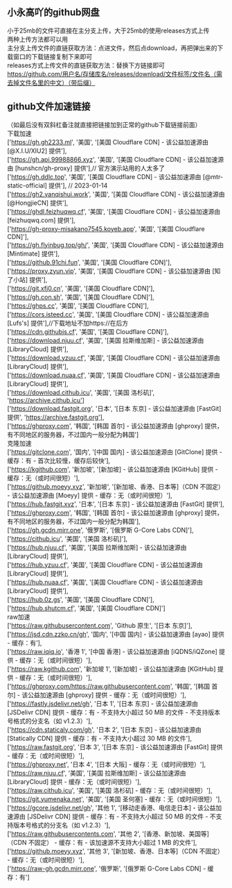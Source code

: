 ## 小永高吖的github网盘  
小于25mb的文件可直接在主分支上传，大于25mb的使用releases方式上传  
两种上传方法都可以用  
主分支上传文件的直链获取方法：点进文件，然后点download，再把弹出来的下载窗口的下载链接复制下来即可  
releases方式上传文件的直链获取方法：替换下方链接即可  
https://github.com/用户名/存储库名/releases/download/文件标签/文件名（需去掉文件名里的中文）（带后缀）  
## github文件加速链接  
（如最后没有双斜杠备注就直接把链接加到正常的github下载链接前面）  
下载加速    
['https://gh.gh2233.ml', '美国', '[美国 Cloudflare CDN] - 该公益加速源由 [@X.I.U/XIU2] 提供'],  
['https://gh.api.99988866.xyz', '美国', '[美国 Cloudflare CDN] - 该公益加速源由 [hunshcn/gh-proxy] 提供'],// 官方演示站用的人太多了  
['https://gh.ddlc.top', '美国', '[美国 Cloudflare CDN] - 该公益加速源由 [@mtr-static-official] 提供'], // 2023-01-14  
['https://gh2.yanqishui.work', '美国', '[美国 Cloudflare CDN] - 该公益加速源由 [@HongjieCN] 提供'],  
['https://ghdl.feizhuqwq.cf', '美国', '[美国 Cloudflare CDN] - 该公益加速源由 [feizhuqwq.com] 提供'],  
['https://gh-proxy-misakano7545.koyeb.app', '美国', '[美国 Cloudflare CDN]'],  
['https://gh.flyinbug.top/gh/', '美国', '[美国 Cloudflare CDN] - 该公益加速源由 [Mintimate] 提供'],  
['https://github.91chi.fun', '美国', '[美国 Cloudflare CDN]'],  
['https://proxy.zyun.vip', '美国', '[美国 Cloudflare CDN] - 该公益加速源由 [知了小站] 提供'],  
['https://git.xfj0.cn', '美国', '[美国 Cloudflare CDN]'],  
['https://gh.con.sh', '美国', '[美国 Cloudflare CDN]'],  
['https://ghps.cc', '美国', '[美国 Cloudflare CDN]'],  
['https://cors.isteed.cc', '美国', '[美国 Cloudflare CDN] - 该公益加速源由 [Lufs\'s] 提供'],//下载地址不加https://在后方  
['https://cdn.githubjs.cf', '美国', '[美国 Cloudflare CDN]'],  
['https://download.njuu.cf', '美国', '[美国 拉斯维加斯] - 该公益加速源由 [LibraryCloud] 提供'],  
['https://download.yzuu.cf', '美国', '[美国 Cloudflare CDN] - 该公益加速源由 [LibraryCloud] 提供'],  
['https://download.nuaa.cf', '美国', '[美国 Cloudflare CDN] - 该公益加速源由 [LibraryCloud] 提供'],  
['https://download.cithub.icu', '美国', '[美国 洛杉矶]', 'https://archive.cithub.icu']   
['https://download.fastgit.org', '日本', '[日本 东京] - 该公益加速源由 [FastGit] 提供', 'https://archive.fastgit.org'],  
['https://ghproxy.com', '韩国', '[韩国 首尔] - 该公益加速源由 [ghproxy] 提供，有不同地区的服务器，不过国内一般分配为韩国']  
克隆加速   
['https://gitclone.com', '国内', '[中国 国内] - 该公益加速源由 [GitClone] 提供&#10;&#10; - 缓存：有&#10; - 首次比较慢，缓存后较快'],  
['https://kgithub.com', '新加坡', '[新加坡] - 该公益加速源由 [KGitHub] 提供&#10;&#10; - 缓存：无（或时间很短）'],  
['https://github.moeyy.xyz', '新加坡', '[新加坡、香港、日本等]（CDN 不固定） - 该公益加速源由 [Moeyy] 提供&#10;&#10; - 缓存：无（或时间很短）'],  
['https://hub.fastgit.xyz', '日本', '[日本 东京] - 该公益加速源由 [FastGit] 提供'],  
['https://ghproxy.com', '韩国', '[韩国 首尔] - 该公益加速源由 [ghproxy] 提供，有不同地区的服务器，不过国内一般分配为韩国'],  
['https://gh.gcdn.mirr.one', '俄罗斯', '[俄罗斯 G-Core Labs CDN]'],  
['https://cithub.icu', '美国', '[美国 洛杉矶]'],  
['https://hub.njuu.cf', '美国', '[美国 拉斯维加斯] - 该公益加速源由 [LibraryCloud] 提供'],  
['https://hub.yzuu.cf', '美国', '[美国 Cloudflare CDN] - 该公益加速源由 [LibraryCloud] 提供'],  
['https://hub.nuaa.cf', '美国', '[美国 Cloudflare CDN] - 该公益加速源由 [LibraryCloud] 提供'],  
['https://hub.0z.gs', '美国', '[美国 Cloudflare CDN]'],  
['https://hub.shutcm.cf', '美国', '[美国 Cloudflare CDN]']  
raw加速  
['https://raw.githubusercontent.com', 'Github 原生', '[日本 东京]'],  
['https://jsd.cdn.zzko.cn/gh', '国内', '[中国 国内] - 该公益加速源由 [ayao] 提供&#10;&#10; - 缓存：有'],  
['https://raw.iqiq.io', '香港 1', '[中国 香港] - 该公益加速源由 [iQDNS/iQZone] 提供&#10;&#10; - 缓存：无（或时间很短）'],  
['https://raw.kgithub.com', '新加坡 1', '[新加坡] - 该公益加速源由 [KGitHub] 提供&#10;&#10; - 缓存：无（或时间很短）'],  
['https://ghproxy.com/https://raw.githubusercontent.com', '韩国', '[韩国 首尔] - 该公益加速源由 [ghproxy] 提供&#10;&#10; - 缓存：无（或时间很短）'],  
['https://fastly.jsdelivr.net/gh', '日本 1', '[日本 东京] - 该公益加速源由 [JSDelivr CDN] 提供&#10;&#10; - 缓存：有&#10; - 不支持大小超过 50 MB 的文件&#10; - 不支持版本号格式的分支名（如 v1.2.3）'],  
['https://cdn.staticaly.com/gh', '日本 2', '[日本 东京] - 该公益加速源由 [Statically CDN] 提供&#10;&#10; - 缓存：有&#10; - 不支持大小超过 30 MB 的文件'],  
['https://raw.fastgit.org', '日本 3', '[日本 东京] - 该公益加速源由 [FastGit] 提供&#10;&#10; - 缓存：无（或时间很短）'],  
['https://ghproxy.net', '日本 4', '[日本 大阪]&#10;&#10; - 缓存：无（或时间很短）'],  
['https://raw.njuu.cf', '美国', '[美国 拉斯维加斯] - 该公益加速源由 [LibraryCloud] 提供&#10;&#10; - 缓存：无（或时间很短）'],  
['https://raw.cithub.icu', '美国', '[美国 洛杉矶]&#10;&#10; - 缓存：无（或时间很短）'],  
['https://git.yumenaka.net', '美国', '[美国 圣何塞]&#10;&#10; - 缓存：无（或时间很短）'],  
['https://gcore.jsdelivr.net/gh', '其他 1', '[移动走香港、电信走日本] - 该公益加速源由 [JSDelivr CDN] 提供&#10;&#10; - 缓存：有&#10; - 不支持大小超过 50 MB 的文件&#10; - 不支持版本号格式的分支名（如 v1.2.3）'],  
['https://raw.githubusercontents.com', '其他 2', '[香港、新加坡、美国等]（CDN 不固定）&#10;&#10; - 缓存：有&#10; - 该加速源不支持大小超过 1 MB 的文件'],  
['https://github.moeyy.xyz', '其他 3', '[新加坡、香港、日本等]（CDN 不固定）&#10;&#10; - 缓存：无（或时间很短）'],  
['https://raw-gh.gcdn.mirr.one', '俄罗斯', '[俄罗斯 G-Core Labs CDN]&#10;&#10; - 缓存：有']  
